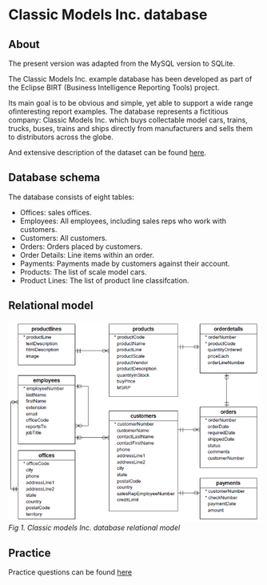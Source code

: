 # Classic Models Inc. database

## About 

The present version was adapted from the MySQL version to SQLite. 

The Classic Models Inc. example database has been developed as part of the 
Eclipse BIRT (Business Intelligence Reporting Tools) project. 

Its main goal is to be obvious and simple, yet able to support a wide range ofinteresting report examples. 
The database represents a fictitious company: Classic Models Inc. which buys collectable model cars, 
trains, trucks, buses, trains and ships directly from manufacturers 
and sells them to distributors across the globe.

And extensive description of the dataset can be found [here](https://www.richardtwatson.com/dm6e/Reader/ClassicModels.pdf). 

## Database schema

The database consists of eight tables:
* Offices: sales offices.
* Employees: All employees, including sales reps who work with customers.
* Customers: All customers. 
* Orders: Orders placed by customers.
* Order Details: Line items within an order.
* Payments: Payments made by customers against their account.
* Products: The list of scale model cars.
* Product Lines: The list of product line classifcation.


## Relational model 

![relational database](model/relational-model.png)
*Fig 1. Classic models Inc. database relational model*

## Practice 

Practice questions can be found [here](https://www.richardtwatson.com/dm6e/Reader/ClassicModels.html) 
